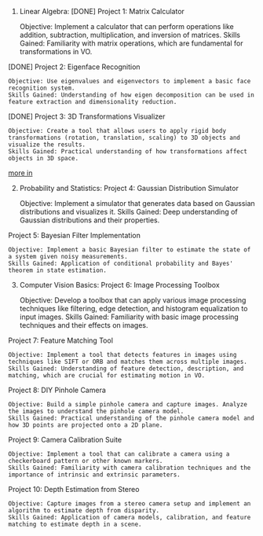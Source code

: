 1. Linear Algebra:
[DONE] Project 1: Matrix Calculator

    Objective: Implement a calculator that can perform operations like addition, subtraction, multiplication, and inversion of matrices.
    Skills Gained: Familiarity with matrix operations, which are fundamental for transformations in VO.

[DONE] Project 2: Eigenface Recognition

    Objective: Use eigenvalues and eigenvectors to implement a basic face recognition system.
    Skills Gained: Understanding of how eigen decomposition can be used in feature extraction and dimensionality reduction.

[DONE] Project 3: 3D Transformations Visualizer

    Objective: Create a tool that allows users to apply rigid body transformations (rotation, translation, scaling) to 3D objects and visualize the results.
    Skills Gained: Practical understanding of how transformations affect objects in 3D space.

[more in](/roadmap/foundation/linear_algebra.md)

2. Probability and Statistics:
Project 4: Gaussian Distribution Simulator

    Objective: Implement a simulator that generates data based on Gaussian distributions and visualizes it.
    Skills Gained: Deep understanding of Gaussian distributions and their properties.

Project 5: Bayesian Filter Implementation

    Objective: Implement a basic Bayesian filter to estimate the state of a system given noisy measurements.
    Skills Gained: Application of conditional probability and Bayes' theorem in state estimation.

3. Computer Vision Basics:
Project 6: Image Processing Toolbox

    Objective: Develop a toolbox that can apply various image processing techniques like filtering, edge detection, and histogram equalization to input images.
    Skills Gained: Familiarity with basic image processing techniques and their effects on images.

Project 7: Feature Matching Tool

    Objective: Implement a tool that detects features in images using techniques like SIFT or ORB and matches them across multiple images.
    Skills Gained: Understanding of feature detection, description, and matching, which are crucial for estimating motion in VO.

Project 8: DIY Pinhole Camera

    Objective: Build a simple pinhole camera and capture images. Analyze the images to understand the pinhole camera model.
    Skills Gained: Practical understanding of the pinhole camera model and how 3D points are projected onto a 2D plane.

Project 9: Camera Calibration Suite

    Objective: Implement a tool that can calibrate a camera using a checkerboard pattern or other known markers.
    Skills Gained: Familiarity with camera calibration techniques and the importance of intrinsic and extrinsic parameters.

Project 10: Depth Estimation from Stereo

    Objective: Capture images from a stereo camera setup and implement an algorithm to estimate depth from disparity.
    Skills Gained: Application of camera models, calibration, and feature matching to estimate depth in a scene.